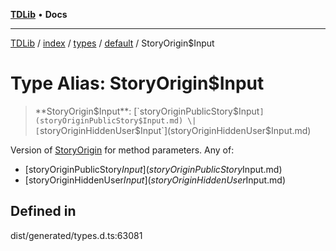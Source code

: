 [**TDLib**](../../../../../../README.md) • **Docs**

***

[TDLib](../../../../../../modules.md) / [index](../../../../../README.md) / [types](../../../README.md) / [default](../README.md) / StoryOrigin$Input

# Type Alias: StoryOrigin$Input

> **StoryOrigin$Input**: [`storyOriginPublicStory$Input`](storyOriginPublicStory$Input.md) \| [`storyOriginHiddenUser$Input`](storyOriginHiddenUser$Input.md)

Version of [StoryOrigin](StoryOrigin.md) for method parameters.
Any of:
- [storyOriginPublicStory$Input](storyOriginPublicStory$Input.md)
- [storyOriginHiddenUser$Input](storyOriginHiddenUser$Input.md)

## Defined in

dist/generated/types.d.ts:63081
